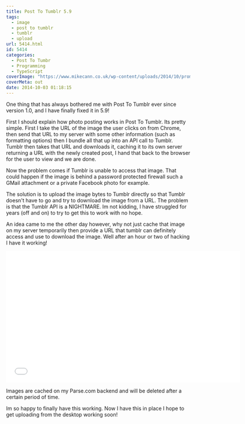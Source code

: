 ```yaml
---
title: Post To Tumblr 5.9
tags:
  - image
  - post to tumblr
  - tumblr
  - upload
url: 5414.html
id: 5414
categories:
  - Post To Tumbr
  - Programming
  - TypeScript
coverImage: "https://www.mikecann.co.uk/wp-content/uploads/2014/10/promotion920x680.png"
coverMeta: out
date: 2014-10-03 01:18:15
---
```


One thing that has always bothered me with Post To Tumblr ever since version 1.0, and I have finally fixed it in 5.9!

<!-- more -->

First I should explain how photo posting works in Post To Tumblr. Its pretty simple. First I take the URL of the image the user clicks on from Chrome, then send that URL to my server with some other information (such as formatting options) then I bundle all that up into an API call to Tumblr. Tumblr then takes that URL and downloads it, caching it to its own server returning a URL with the newly created post, I hand that back to the browser for the user to view and we are done.

Now the problem comes if Tumblr is unable to access that image. That could happen if the image is behind a password protected firewall such a GMail attachment or a private Facebook photo for example.

The solution is to upload the image bytes to Tumblr directly so that Tumblr doesn't have to go and try to download the image from a URL. The problem is that the Tumblr API is a NIGHTMARE. Im not kidding, I have struggled for years (off and on) to try to get this to work with no hope.

An idea came to me the other day however, why not just cache that image on my server temporarily then provide a URL that tumblr can definitely access and use to download the image. Well after an hour or two of hacking I have it working!

<iframe width="640" height="360" src="//www.youtube.com/embed/Fpn6MVzjqss?list=UU9-RJld8R0v5ywwBT8csdZA" frameborder="0" allowfullscreen></iframe>

Images are cached on my Parse.com backend and will be deleted after a certain period of time.

Im so happy to finally have this working. Now I have this in place I hope to get uploading from the desktop working soon!
